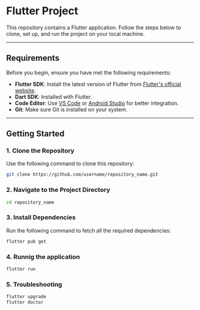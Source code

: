 # Flutter Project

This repository contains a Flutter application. Follow the steps below to clone, set up, and run the project on your local machine.

---

## Requirements

Before you begin, ensure you have met the following requirements:

- **Flutter SDK**: Install the latest version of Flutter from [Flutter's official website](https://flutter.dev/docs/get-started/install).
- **Dart SDK**: Installed with Flutter.
- **Code Editor**: Use [VS Code](https://code.visualstudio.com/) or [Android Studio](https://developer.android.com/studio) for better integration.
- **Git**: Make sure Git is installed on your system.

---

## Getting Started

### 1. Clone the Repository

Use the following command to clone this repository:

```bash
git clone https://github.com/username/repository_name.git

```
### 2. Navigate to the Project Directory
```bash
cd repository_name
```

### 3.  Install Dependencies
Run the following command to fetch all the required dependencies:

```bash
flutter pub get
```

### 4.  Runnig the application
```bash
flutter run
```

### 5. Troubleshooting
```bash
flutter upgrade
flutter doctor
```
